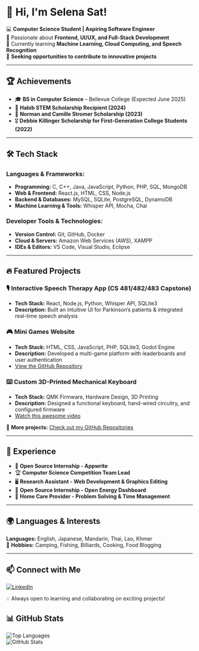 # 👋 Hi, I'm Selena Sat!
💻 **Computer Science Student | Aspiring Software Engineer**  
🎨 Passionate about **Frontend, UI/UX, and Full-Stack Development**  
🌱 Currently learning **Machine Learning, Cloud Computing, and Speech Recognition**  
🚀 **Seeking opportunities to contribute to innovative projects**  

---

## 🏆 Achievements  
- 🎓 **BS in Computer Science** – Bellevue College (Expected June 2025)  
- 🌟 **Habib STEM Scholarship Recipient (2024)**  
- 🏅 **Norman and Camille Stromer Scholarship (2023)**  
- 🎖️ **Debbie Killinger Scholarship for First-Generation College Students (2022)**  

---

## 🛠 Tech Stack  
### **Languages & Frameworks:**  
- **Programming:** C, C++, Java, JavaScript, Python, PHP, SQL, MongoDB  
- **Web & Frontend:** React.js, HTML, CSS, Node.js  
- **Backend & Databases:** MySQL, SQLite, PostgreSQL, DynamoDB  
- **Machine Learning & Tools:** Whisper API, Mocha, Chai  

### **Developer Tools & Technologies:**  
- **Version Control:** Git, GitHub, Docker  
- **Cloud & Servers:** Amazon Web Services (AWS), XAMPP  
- **IDEs & Editors:** VS Code, Visual Studio, Eclipse  

---

## 🔥 Featured Projects  
### 🎙️ **Interactive Speech Therapy App** (CS 481/482/483 Capstone)  
- **Tech Stack:** React, Node.js, Python, Whisper API, SQLite3  
- **Description:** Built an intuitive UI for Parkinson’s patients & integrated real-time speech analysis  

### 🎮 **Mini Games Website**  
- **Tech Stack:** HTML, CSS, JavaScript, PHP, SQLite3, Godot Engine  
- **Description:** Developed a multi-game platform with leaderboards and user authentication
- [View the GitHub Repository](https://github.com/Goalaso/minigamewebsite)

### ⌨️ **Custom 3D-Printed Mechanical Keyboard**  
- **Tech Stack:** QMK Firmware, Hardware Design, 3D Printing  
- **Description:** Designed a functional keyboard, hand-wired circuitry, and configured firmware
- [Watch this awesome video](https://youtu.be/xph8DTsWbxM?si=CzcAxlKmf0qnq8mT)


🚀 **More projects:** [Check out my GitHub Repositories](https://github.com/selenasat)  

---

## 🎯 Experience
- 🔬 **Open Source Internship - Appwrite**
- 🏆 **Computer Science Competition Team Lead**  
- 🖥️ **Research Assistant - Web Development & Graphics Editing**  
- 🔬 **Open Source Internship - Open Energy Dashboard**  
- 🏥 **Home Care Provider - Problem Solving & Time Management**  

---

## 🌍 Languages & Interests  
**Languages:** English, Japanese, Mandarin, Thai, Lao, Khmer  
🎯 **Hobbies:** Camping, Fishing, Billiards, Cooking, Food Blogging  

---

## 📫 Connect with Me  
[![LinkedIn](https://img.shields.io/badge/LinkedIn-0A66C2?style=for-the-badge&logo=linkedin&logoColor=white)](https://www.linkedin.com/in/selenasat/)  


💡 Always open to learning and collaborating on exciting projects!  

## 📊 GitHub Stats   
![Top Languages](https://github-readme-stats.vercel.app/api/top-langs/?username=selenasat&layout=compact&theme=radical)  
![GitHub Stats](https://github-readme-stats.vercel.app/api?username=selenasat&show_icons=true&theme=radical)  

<!--
**selenasat/selenasat** is a ✨ _special_ ✨ repository because its `README.md` (this file) appears on your GitHub profile.

Here are some ideas to get you started:

- 🔭 I’m currently working on ...
- 🌱 I’m currently learning ...
- 👯 I’m looking to collaborate on ...
- 🤔 I’m looking for help with ...
- 💬 Ask me about ...
- 📫 How to reach me: ...
- 😄 Pronouns: ...
- ⚡ Fun fact: ...
-->
